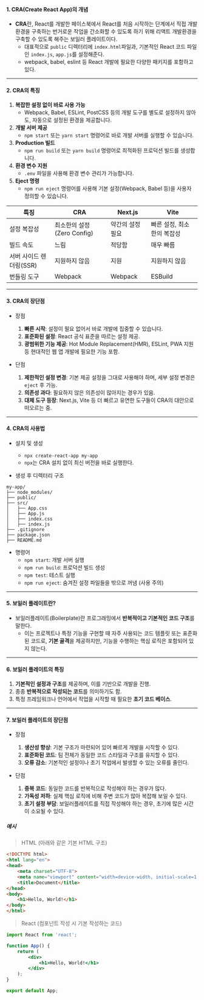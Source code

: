 
#### 1. CRA(Create React App)의 개념

- **CRA**란, React를 개발한 페이스북에서 React를 처음 시작하는 단계에서 직접 개발환경을 구축하는 번거로운 작업을 간소화할 수 있도록 하기 위해 리액트 개발환경을 구축할 수 있도록 해주는 보일러 플레이트이다.
    - 대표적으로 `public` 디렉터리에 `index.html`파일과, 기본적인 React 코드 파일인 `index.js`, `app.js`를 설정해준다.
    - webpack, babel, eslint 등 React 개발에 필요한 다양한 패키지를 포함하고 있다. 

---
#### 2. CRA의 특징

1. **복잡한 설정 없이 바로 사용 가능**
    - Webpack, Babel, ESLint, PostCSS 등의 개발 도구를 별도로 설정하지 않아도, 자동으로 설정된 환경을 제공합니다.
2. **개발 서버 제공**
    - `npm start` 또는 `yarn start` 명령어로 바로 개발 서버를 실행할 수 있습니다.
3. **Production 빌드**
    - `npm run build` 또는 `yarn build` 명령어로 최적화된 프로덕션 빌드를 생성합니다.
4. **환경 변수 지원**
    - `.env` 파일을 사용해 환경 변수 관리가 가능합니다.
5. **Eject 명령**
    - `npm run eject` 명령어를 사용해 기본 설정(Webpack, Babel 등)을 사용자 정의할 수 있습니다.

| 특징              | CRA                   | Next.js   | Vite            |
|-----------------|-----------------------|-----------|-----------------|
| 설정 복잡성          | 최소한의 설정 (Zero Config) | 약간의 설정 필요 | 빠른 설정, 최소한의 복잡성 |
| 빌드 속도           | 느림                    | 적당함       | 매우 빠름           |
| 서버 사이드 렌더링(SSR) | 지원하지 않음               | 지원        | 지원하지 않음         |
| 번들링 도구          | Webpack               | Webpack   | ESBuild         |

---
#### 3. CRA의 장단점

- 장점
	1. **빠른 시작**: 설정이 필요 없어서 바로 개발에 집중할 수 있습니다.
	2. **표준화된 설정**: React 공식 표준을 따르는 설정 제공.
	3. **광범위한 기능 제공**: Hot Module Replacement(HMR), ESLint, PWA 지원 등 현대적인 웹 앱 개발에 필요한 기능 포함.

- 단점
	1. **제한적인 설정 변경**: 기본 제공 설정을 그대로 사용해야 하며, 세부 설정 변경은 `eject` 후 가능.
	2. **의존성 과다**: 필요하지 않은 의존성이 많아지는 경우가 있음.
	3. **대체 도구 등장**: Next.js, Vite 등 더 빠르고 유연한 도구들이 CRA의 대안으로 떠오르는 중.
	
---
#### 4. CRA의 사용법

-  설치 및 생성
	- `npx create-react-app my-app`
	- `npx`는 CRA 설치 없이 최신 버전을 바로 실행한다.

- 생성 후 디렉터리 구조
```
my-app/
├── node_modules/
├── public/
├── src/
│   ├── App.css
│   ├── App.js
│   ├── index.css
│   ├── index.js
├── .gitignore
├── package.json
├── README.md
```

- 명령어
	- `npm start`: 개발 서버 실행
	- `npm run build`: 프로덕션 빌드 생성
	- `npm test`: 테스트 실행
	- `npm run eject`: 숨겨진 설정 파일들을 밖으로 꺼냄 (사용 주의)

---
#### 5. 보일러 플레이트란?

- 보일러플레이트(Boilerplate)란 프로그래밍에서 **반복적이고 기본적인 코드 구조**를 말한다.
	- 이는 프로젝트나 특정 기능을 구현할 때 자주 사용되는 코드 템플릿 또는 표준화된 코드로, **기본 골격**을 제공하지만, 기능을 수행하는 핵심 로직은 포함되어 있지 않는다.

---
#### 6. 보일러 플레이트의 특징

1. **기본적인 설정과 구조**를 제공하며, 이를 기반으로 개발을 진행.
2. 종종 **반복적으로 작성되는 코드**를 의미하기도 함.
3. 특정 프레임워크나 언어에서 작업을 시작할 때 필요한 **초기 코드 베이스**.

---
#### 7. 보일러 플레이트의 장단점

-  장점
	1. **생산성 향상**: 기본 구조가 마련되어 있어 빠르게 개발을 시작할 수 있다.
	2. **표준화된 코드**: 팀 전체가 동일한 코드 스타일과 구조를 유지할 수 있다.
	3. **오류 감소**: 기본적인 설정이나 초기 작업에서 발생할 수 있는 오류를 줄인다.
 
 - 단점
	1. **중복 코드**: 동일한 코드를 반복적으로 작성해야 하는 경우가 많다.
	2. **가독성 저하**: 실제 핵심 로직에 비해 주변 코드가 많아 복잡해 보일 수 있다.
	3. **초기 설정 부담**: 보일러플레이트를 직접 작성해야 하는 경우, 초기에 많은 시간이 소요될 수 있다.

##### 예시

> HTML (아래와 같은 기본 HTML 구조)
```html
<!DOCTYPE html>
<html lang="en">
<head>
    <meta charset="UTF-8">
    <meta name="viewport" content="width=device-width, initial-scale=1.0">
    <title>Document</title>
</head>
<body>
    <h1>Hello, World!</h1>
</body>
</html>
```

> React (컴포넌트 작성 시 기본 작성하는 코드)
```jsx
import React from 'react';

function App() {
    return (
        <div>
            <h1>Hello, World!</h1>
        </div>
    );
}

export default App;
```